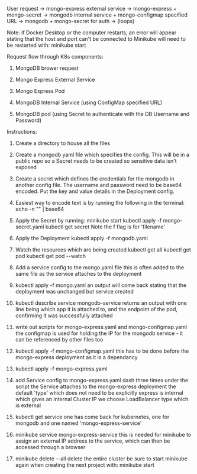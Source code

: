 User request -> mongo-express external service -> mongo-express + mongo-secret -> mongodb internal service + mongo-configmap specified URL -> mongodb + mongo-secret for auth -> (loops) 

Note: if Docker Desktop or the computer restarts, an error will appear stating that the host and port can't be connected to
Minikube will need to be restarted with:
minikube start

Request flow through K8s components:
1. MongoDB brower request

2. Mongo Express External Service

3. Mongo Express Pod

4. MongoDB Internal Service (using ConfigMap specified URL)

5. MongoDB pod (using Secret to authenticate with the DB Username and Password)


Instructions:
1. Create a directory to house all the files

2. Create a mongodb yaml file which specifies the config. This will be in a public repo so a Secret needs to be created so sensitive data isn't exposed

3. Create a secret which defines the credentials for the mongodb in another config file. The username and password need to be base64 encoded. Put the key and value details in the Deployment config.

4. Easiest way to encode text is by running the following in the terminal:
echo -n "<text>" | base64

5. Apply the Secret by running:
minikube start
kubectl apply -f mongo-secret.yaml
kubectl get secret
Note the f flag is for 'filename'

6. Apply the Deployment
kubectl apply -f mongodb.yaml

7. Watch the resources which are being created
kubectl get all
kubectl get pod
kubectl get pod --watch

8. Add a service config to the mongo.yaml file
this is often added to the same file as the service attaches to the deployment

9. kubectl apply -f mongo.yaml
an output will come back stating that the deployment was unchanged but service created

10. kubectl describe service mongodb-service
returns an output with one line being which app it is attached to, and the endpoint of the pod, confirming it was successfully attached

11. write out scripts for mongo-express.yaml and mongo-configmap.yaml
the configmap is used for holding the IP for the mongodb service - it can be referenced by other files too

12. kubectl apply -f mongo-configmap.yaml
this has to be done before the mongo-express deployment as it is a dependancy

13. kubectl apply -f mongo-express.yaml

14. add Service config to mongo-express.yaml
dash three times under the script
the Service attaches to the mongo-express deployment
the default 'type' which does not need to be explicitly express is internal which gives an internal Cluster IP
we choose LoadBalancer type which is external

15. kubectl get service
one has come back for kubernetes, one for mongodb and one named 'mongo-express-service'

16. minikube service mongo-express-service
this is needed for minikube to assign an external IP address to the service, which can then be accessed through a browser

17. minikube delete --all 
delete the entire cluster
be sure to start minikube again when creating the next project with:
minikube start 